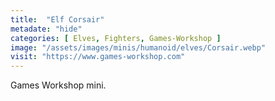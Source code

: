 ```yaml
---
title:  "Elf Corsair"
metadate: "hide"
categories: [ Elves, Fighters, Games-Workshop ]
image: "/assets/images/minis/humanoid/elves/Corsair.webp"
visit: "https://www.games-workshop.com"
---
```

Games Workshop mini. 